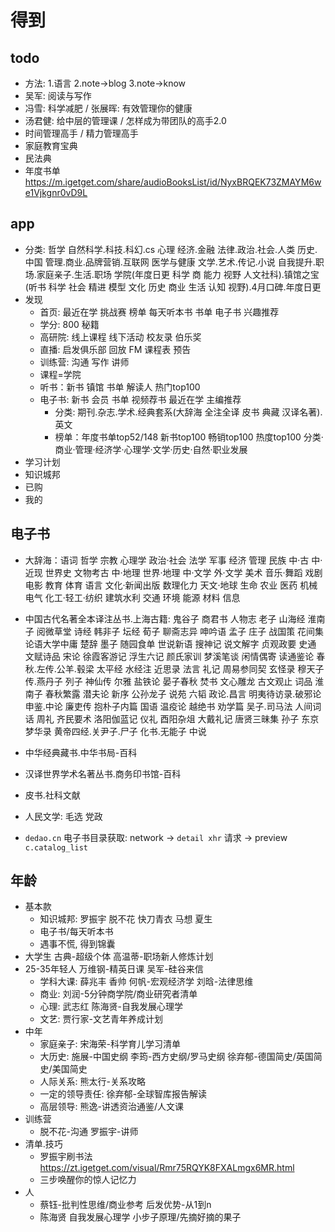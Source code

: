 # 得到

## todo

- 方法: 1.语言 2.note->blog 3.note->know
- 吴军: 阅读与写作
- 冯雪: 科学减肥 / 张展晖: 有效管理你的健康
- 汤君健: 给中层的管理课 / 怎样成为带团队的高手2.0
- 时间管理高手 / 精力管理高手
- 家庭教育宝典
- 民法典
- 年度书单 <https://m.igetget.com/share/audioBooksList/id/NyxBRQEK73ZMAYM6we1Vjkgnr0vD9L>

## app

- 分类: 哲学 自然科学.科技.科幻.cs 心理 经济.金融 法律.政治.社会.人类 历史.中国 管理.商业.品牌营销.互联网 医学与健康 文学.艺术.传记.小说 自我提升.职场.家庭亲子.生活.职场 学院(年度日更 科学 商 能力 视野 人文社科).镇馆之宝(听书 科学 社会 精进 模型 文化 历史 商业 生活 认知 视野).4月口碑.年度日更
- 发现
  - 首页: 最近在学 挑战赛 榜单 每天听本书 书单 电子书 兴趣推荐
  - 学分: 800 秘籍
  - 高研院: 线上课程 线下活动 校友录 伯乐奖
  - 直播: 启发俱乐部 回放 FM 课程表 预告
  - 训练营: 沟通 写作 讲师
  - 课程=学院
  - 听书：新书 镇馆 书单 解读人 热门top100
  - 电子书: 新书 会员 书单 视频荐书 最近在学 主编推荐
    - 分类: 期刊.杂志.学术.经典套系(大辞海 全注全译 皮书 典藏 汉译名著).英文
    - 榜单：年度书单top52/148 新书top100 畅销top100 热度top100 分类·商业·管理·经济学·心理学·文学·历史·自然·职业发展
- 学习计划
- 知识城邦
- 已购
- 我的

## 电子书

- 大辞海：语词 哲学 宗教 心理学 政治·社会 法学 军事 经济 管理 民族 中·古 中·近现 世界史 文物考古 中·地理 世界·地理 中·文学 外·文学 美术 音乐·舞蹈 戏剧电影 教育 体育 语言 文化·新闻出版 数理化力 天文·地球 生命 农业 医药 机械电气 化工·轻工·纺织 建筑水利 交通 环境 能源 材料 信息
- 中国古代名著全本译注丛书.上海古籍: 鬼谷子 商君书 人物志 老子 山海经 淮南子 阅微草堂 诗经 韩非子 坛经 荀子 聊斋志异 呻吟语 孟子 庄子 战国策 花间集 论语大学中庸 楚辞 墨子 随园食单 世说新语 搜神记 说文解字 贞观政要 史通 文赋诗品 宋论 徐霞客游记 浮生六记 颜氏家训 梦溪笔谈 闲情偶寄 读通鉴论 春秋.左传.公羊.毂梁 太平经 水经注 近思录 法言 礼记 周易参同契 玄怪录 穆天子传.燕丹子 列子 神仙传 尔雅 盐铁论 晏子春秋 焚书 文心雕龙 古文观止 词品 淮南子 春秋繁露 潜夫论 新序 公孙龙子 说苑 六韬 政论.昌言 明夷待访录.破邪论 申鉴.中论 廉吏传 抱朴子内篇 国语 温疫论 越绝书 劝学篇 吴子.司马法 人间词话 周礼 齐民要术 洛阳伽蓝记 仪礼 酉阳杂俎 大戴礼记 唐贤三昧集 孙子 东京梦华录 黄帝四经.关尹子.尸子 化书.无能子 中说
- 中华经典藏书.中华书局-百科
- 汉译世界学术名著丛书.商务印书馆-百科
- 皮书.社科文献
- 人民文学: 毛选 党政

- `dedao.cn` 电子书目录获取: network -> `detail xhr` 请求 -> preview `c.catalog_list`

## 年龄

- 基本款
  - 知识城邦: 罗振宇 脱不花 快刀青衣 马想 夏生
  - 电子书/每天听本书
  - 遇事不慌, 得到锦囊
- 大学生 古典-超级个体 高温蒂-职场新人修炼计划
- 25-35年轻人 万维钢-精英日课 吴军-硅谷来信
  - 学科大课: 薛兆丰 香帅 何帆-宏观经济学 刘晗-法律思维
  - 商业: 刘润-5分钟商学院/商业研究者清单
  - 心理: 武志红 陈海贤-自我发展心理学
  - 文艺: 贾行家-文艺青年养成计划
- 中年
  - 家庭亲子: 宋海荣-科学育儿学习清单
  - 大历史: 施展-中国史纲 李筠-西方史纲/罗马史纲 徐弃郁-德国简史/英国简史/美国简史
  - 人际关系: 熊太行-关系攻略
  - 一定的领导责任: 徐弃郁-全球智库报告解读
  - 高层领导: 熊逸-讲透资治通鉴/人文课
- 训练营
  - 脱不花-沟通 罗振宇-讲师
- 清单.技巧
  - 罗振宇刷书法 <https://zt.igetget.com/visual/Rmr75RQYK8FXALmgx6MR.html>
  - 三步唤醒你的惊人记忆力
- 人
  - 蔡钰-批判性思维/商业参考 后发优势-从1到n
  - 陈海贤 自我发展心理学 小步子原理/先摘好摘的果子
